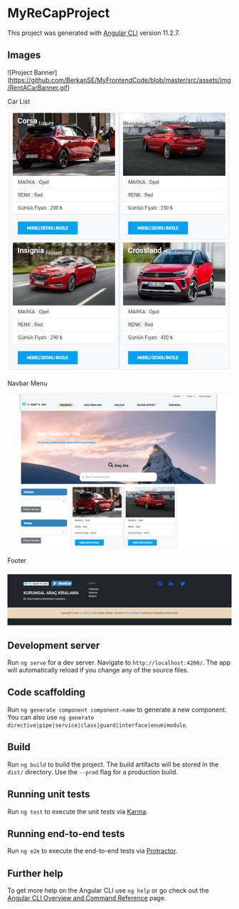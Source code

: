 # MyReCapProject

This project was generated with [Angular CLI](https://github.com/angular/angular-cli) version 11.2.7.

## Images

![Project Banner]
(https://github.com/BerkanSE/MyFrontendCode/blob/master/src/assets/img/RentACarBanner.gif)

Car List

![Project images](https://github.com/BerkanSE/MyFrontendCode/blob/master/src/assets/img/2021-10-02%2023_35_05-Window.png)

Navbar Menu

![Project images](https://github.com/BerkanSE/MyFrontendCode/blob/master/src/assets/img/2021-10-02%2023_35_49-Window.png)

Footer

![Project images](https://github.com/BerkanSE/MyFrontendCode/blob/master/src/assets/img/2021-10-02%2023_33_04-Window.png)

## Development server

Run `ng serve` for a dev server. Navigate to `http://localhost:4200/`. The app will automatically reload if you change any of the source files.

## Code scaffolding

Run `ng generate component component-name` to generate a new component. You can also use `ng generate directive|pipe|service|class|guard|interface|enum|module`.

## Build

Run `ng build` to build the project. The build artifacts will be stored in the `dist/` directory. Use the `--prod` flag for a production build.

## Running unit tests

Run `ng test` to execute the unit tests via [Karma](https://karma-runner.github.io).

## Running end-to-end tests

Run `ng e2e` to execute the end-to-end tests via [Protractor](http://www.protractortest.org/).

## Further help

To get more help on the Angular CLI use `ng help` or go check out the [Angular CLI Overview and Command Reference](https://angular.io/cli) page.
